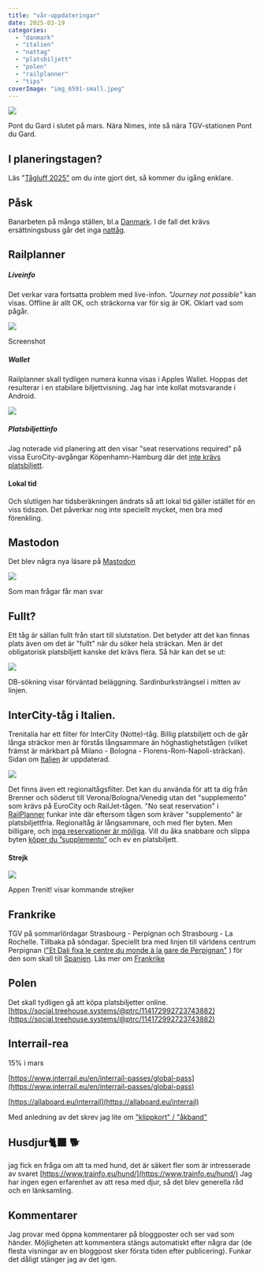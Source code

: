 ```yaml
---
title: "vår-uppdateringar"
date: 2025-03-19
categories: 
  - "danmark"
  - "italien"
  - "nattag"
  - "platsbiljett"
  - "polen"
  - "railplanner"
  - "tips"
coverImage: "img_6591-small.jpeg"
---
```


 

![](images/var-uppdateringar_4.jpeg?w=1024)

<figcaption>

Pont du Gard i slutet på mars. Nära Nimes, inte så nära TGV-stationen Pont du Gard.

</figcaption>

 

## I planeringstagen?

Läs "[Tågluff 2025"](https://www.trainfo.eu/2025/01/19/tagluff-2025/) om du inte gjort det, så kommer du igång enklare.

## Påsk

Banarbeten på många ställen, bl.a [Danmark](https://www.trainfo.eu/danmark/). I de fall det krävs ersättningsbuss går det inga [nattåg](https://www.trainfo.eu/nattag/).

## Railplanner

##### Liveinfo

Det verkar vara fortsatta problem med live-infon. _"Journey not possible"_ kan visas. Offline är allt OK, och sträckorna var för sig är OK. Oklart vad som pågår.

 

![](images/var-uppdateringar_6.jpeg?w=1024)

<figcaption>

Screenshot

</figcaption>

 

##### Wallet

Railplanner skall tydligen numera kunna visas i Apples Wallet. Hoppas det resulterar i en stabilare biljettvisning. Jag har inte kollat motsvarande i Android.

![](images/var-uppdateringar_5.jpeg?w=642)

##### Platsbiljettinfo

Jag noterade vid planering att den visar "seat reservations required" på vissa EuroCity-avgångar Köpenhamn-Hamburg där det [inte krävs platsbiljett](https://www.trainfo.eu/platsbiljettskrav-eller-inte/).

#### Lokal tid

Och slutligen har tidsberäkningen ändrats så att lokal tid gäller istället för en viss tidszon. Det påverkar nog inte speciellt mycket, men bra med förenkling.

## Mastodon

Det blev några nya läsare på [Mastodon](https://mastodonsweden.se/@interrailinfosvenska)

 

![](images/var-uppdateringar_1.jpg?w=808)

<figcaption>

Som man frågar får man svar

</figcaption>

 

## Fullt?

Ett tåg är sällan fullt från start till slutstation. Det betyder att det kan finnas plats även om det är "fullt" när du söker hela sträckan. Men är det obligatorisk platsbiljett kanske det krävs flera. Så här kan det se ut:

 

![](images/var-uppdateringar_3.jpeg?w=914)

<figcaption>

DB-sökning visar förväntad beläggning. Sardinburksträngsel i mitten av linjen.

</figcaption>

 

## InterCity-tåg i Italien.

Trenitalia har ett filter för InterCity (Notte)-tåg. Billig platsbiljett och de går långa sträckor men är förstås långsammare än höghastighetstågen (vilket främst är märkbart på Milano - Bologna - Florens-Rom-Napoli-sträckan). Sidan om [Italien](https://www.trainfo.eu/italien/) är uppdaterad.

![](images/screenshot-2025-03-10-at-20.00.58.png)

Det finns även ett regionaltågsfilter. Det kan du använda för att ta dig från Brenner och söderut till Verona/Bologna/Venedig utan det "supplemento" som krävs på EuroCity och RailJet-tågen. "No seat reservation" i [RailPlanner](https://www.trainfo.eu/railplanner-appen/) funkar inte där eftersom tågen som kräver "supplemento" är platsbiljettfria. Regionaltåg är långsammare, och med fler byten. Men billigare, och [inga reservationer är möjliga](https://www.trainfo.eu/platsbiljettskrav-eller-inte/). Vill du åka snabbare och slippa byten [köper du ”supplemento”](https://www.trainfo.eu/nightjet/) och ev en platsbiljett.

#### Strejk

 

![](images/var-uppdateringar_2.jpg?w=947)

<figcaption>

Appen Trenìt! visar kommande strejker

</figcaption>

 

## Frankrike

TGV på sommarlördagar Strasbourg - Perpignan och Strasbourg - La Rochelle. Tillbaka på söndagar. Speciellt bra med linjen till världens centrum Perpignan (["Et Dali fixa le centre du monde à la gare de Perpignan"](https://www.radiofrance.fr/franceculture/podcasts/l-esprit-des-lieux-la-chronique-de-l-ete/la-gare-de-perpignan-ou-salvador-dali-declara-le-centre-du-monde-8867048) ) för den som skall till [Spanien](https://www.trainfo.eu/spanien/). Läs mer om [Frankrike](https://www.trainfo.eu/frankrike/)

## Polen

Det skall tydligen gå att köpa platsbiljetter online. [https://social.treehouse.systems/@ptrc/114172992723743882](https://social.treehouse.systems/@ptrc/114172992723743882)

## Interrail-rea

15% i mars

[https://www.interrail.eu/en/interrail-passes/global-pass](https://www.interrail.eu/en/interrail-passes/global-pass)

[https://allaboard.eu/interrail](https://allaboard.eu/interrail)

Med anledning av det skrev jag lite om ["klippkort" / "åkband"](https://www.trainfo.eu/hur-manga-resdagar/)

## Husdjur🐈‍⬛ 🐕

jag fick en fråga om att ta med hund, det är säkert fler som är intresserade av svaret [https://www.trainfo.eu/hund/](https://www.trainfo.eu/hund/) Jag har ingen egen erfarenhet av att resa med djur, så det blev generella råd och en länksamling.

## Kommentarer

Jag provar med öppna kommentarer på bloggposter och ser vad som händer. Möjligheten att kommentera stängs automatiskt efter några dar (de flesta visningar av en bloggpost sker första tiden efter publicering). Funkar det dåligt stänger jag av det igen.
